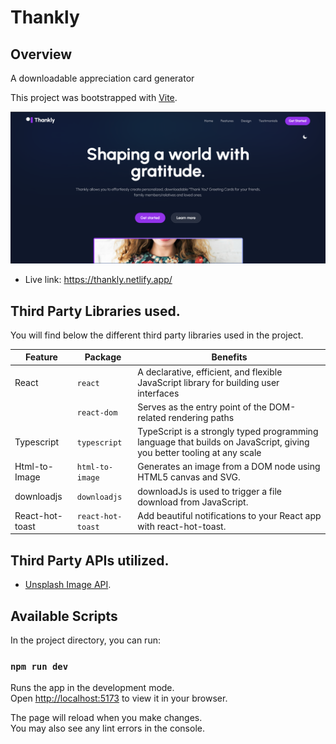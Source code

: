 # Thankly

## Overview
A downloadable appreciation card generator

This project was bootstrapped with [Vite](https://vitejs.dev/guide/).

![Screenshot](https://github.com/Adedeji-Taiwo/Thankly/blob/main/src/assets/screenshot/thankly-home.png)

- Live link: https://thankly.netlify.app/

## Third Party Libraries used.

You will find below the different third party libraries used in the project.

| Feature  | Package | Benefits |
| ------------- | ------------- | ------------- |
| React  |  `react` | A declarative, efficient, and flexible JavaScript library for building user interfaces |
|  | `react-dom`  | Serves as the entry point of the DOM-related rendering paths  |
| Typescript | `typescript`  | TypeScript is a strongly typed programming language that builds on JavaScript, giving you better tooling at any scale |
| Html-to-Image | `html-to-image`  | Generates an image from a DOM node using HTML5 canvas and SVG. |
| downloadjs | `downloadjs`  | downloadJs is used to trigger a file download from JavaScript. |
| React-hot-toast | `react-hot-toast`  | Add beautiful notifications to your React app with react-hot-toast. |

## Third Party APIs utilized.
-  [Unsplash Image API](https://unsplash.com/developers).

## Available Scripts

In the project directory, you can run:

### `npm run dev`

Runs the app in the development mode.\
Open [http://localhost:5173](http://localhost:5173) to view it in your browser.

The page will reload when you make changes.\
You may also see any lint errors in the console.
